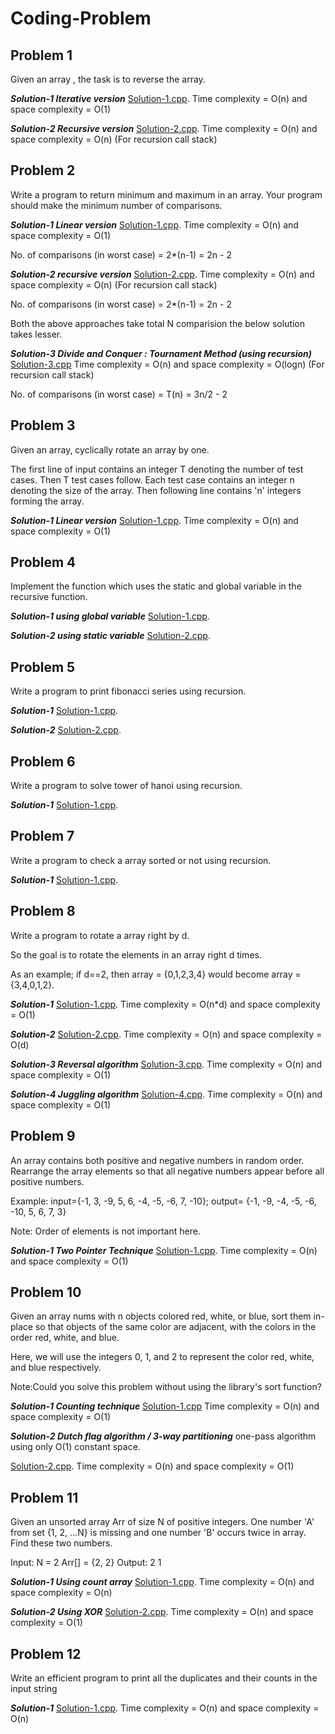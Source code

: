 # Coding-Problem

## Problem 1

Given an array , the task is to reverse the array.

***Solution-1 Iterative version***
[Solution-1.cpp](https://github.com/ekant1999/coding-problem/blob/main/ReverseArray.cpp).
Time complexity = O(n) and space complexity = O(1)

***Solution-2 Recursive version***
[Solution-2.cpp](https://github.com/ekant1999/coding-problem/blob/main/ReverseArrayUsingRecursion.cpp).
Time complexity = O(n) and space complexity = O(n) (For recursion call stack)

## Problem 2

Write a program to return minimum and maximum in an array. Your program should make the minimum number of comparisons.

***Solution-1 Linear version***
[Solution-1.cpp](https://github.com/ekant1999/coding-problem/blob/main/MinMaxElementOfArrayUsingLinearserach.cpp).
Time complexity = O(n) and space complexity = O(1)

No. of comparisons (in worst case) = 2*(n-1) = 2n - 2

***Solution-2 recursive version***
[Solution-2.cpp](https://github.com/ekant1999/coding-problem/blob/main/MinMaxOfArrayUsingRecursion.cpp).
Time complexity = O(n) and space complexity = O(n) (For recursion call stack)

No. of comparisons (in worst case) = 2*(n-1) = 2n - 2

Both the above approaches take total N comparision the below solution takes lesser.

***Solution-3 Divide and Conquer : Tournament Method (using recursion)***
[Solution-3.cpp](https://github.com/ekant1999/coding-problem/blob/main/MinMaxOfArrayUsingTournamentMethod.cpp)
Time complexity = O(n) and space complexity = O(logn) (For recursion call stack)

No. of comparisons (in worst case) = T(n) = 3n/2 - 2

## Problem 3

Given an array, cyclically rotate an array by one.

The first line of input contains an integer T denoting the number of test cases. Then T test cases follow. Each test case contains an integer n denoting the size of the array. Then following line contains 'n' integers forming the array. 

***Solution-1 Linear version***
[Solution-1.cpp](https://github.com/ekant1999/coding-problem/blob/main/CyclicallyRotateArrayByOne.cpp).
Time complexity = O(n) and space complexity = O(1)


## Problem 4

Implement the function which uses the static and global variable in the recursive function.

***Solution-1 using global variable***
[Solution-1.cpp](https://github.com/ekant1999/coding-problem/blob/main/recursionGlobalVariable.cpp).

***Solution-2 using static variable***
[Solution-2.cpp](https://github.com/ekant1999/coding-problem/blob/main/recursionStaticVariable.cpp).

## Problem 5

Write a program to print fibonacci series using recursion.

***Solution-1***
[Solution-1.cpp](https://github.com/ekant1999/coding-problem/blob/main/fibonacciRecursion1.cpp).

***Solution-2***
[Solution-2.cpp](https://github.com/ekant1999/coding-problem/blob/main/fibonacciRecursion2.cpp).

## Problem 6

Write a program to solve tower of hanoi using recursion.

***Solution-1***
[Solution-1.cpp](https://github.com/ekant1999/coding-problem/blob/main/towerOfHanoi.cpp).

## Problem 7

Write a program to check a array sorted or not using recursion.

***Solution-1***
[Solution-1.cpp](https://github.com/ekant1999/coding-problem/blob/main/isSortedRecursion.cpp).


## Problem 8

Write a program to rotate a array right by d.

So the goal is to rotate the elements in an array right d times. 

As an example; if d==2, then array = {0,1,2,3,4} would become array = {3,4,0,1,2}.

***Solution-1***
[Solution-1.cpp](https://github.com/ekant1999/coding-problem/blob/main/RotateArrayOnebyOne.cpp).
Time complexity = O(n*d) and space complexity = O(1) 

***Solution-2***
[Solution-2.cpp](https://github.com/ekant1999/coding-problem/blob/main/RotateArrayUsingTempArray.cpp).
Time complexity = O(n) and space complexity = O(d)

***Solution-3 Reversal algorithm***
[Solution-3.cpp](https://github.com/ekant1999/coding-problem/blob/main/reversalAlgoForRotation.cpp).
Time complexity = O(n) and space complexity = O(1)

***Solution-4 Juggling algorithm***
[Solution-4.cpp](https://github.com/ekant1999/coding-problem/blob/main/RotationUsingJugglingAlgo.cpp).
Time complexity = O(n) and space complexity = O(1)


## Problem 9

An array contains both positive and negative numbers in random order. Rearrange the array elements so that all negative numbers appear before all positive numbers.

Example: input={-1, 3, -9, 5, 6, -4, -5, -6, 7, -10};             output= {-1, -9, -4, -5, -6, -10, 5, 6, 7, 3}

Note: Order of elements is not important here.

***Solution-1 Two Pointer Technique***
[Solution-1.cpp](https://github.com/ekant1999/coding-problem/blob/main/seprateNegNum.cpp).
Time complexity = O(n) and space complexity = O(1) 


## Problem 10
Given an array nums with n objects colored red, white, or blue, sort them in-place so that objects of the same color are adjacent, with the colors in the order red, white, and blue.

Here, we will use the integers 0, 1, and 2 to represent the color red, white, and blue respectively.

Note:Could you solve this problem without using the library's sort function?

***Solution-1 Counting technique***
[Solution-1.cpp]()
Time complexity = O(n) and space complexity = O(1) 

***Solution-2 Dutch flag algorithm / 3-way partitioning***
 one-pass algorithm using only O(1) constant space.
 
[Solution-2.cpp](https://github.com/ekant1999/coding-problem/blob/main/DutchFlagAlgo.cpp).
Time complexity = O(n) and space complexity = O(1) 

## Problem 11

Given an unsorted array Arr of size N of positive integers. One number 'A' from set {1, 2, …N} is missing and one number 'B' occurs twice in array. Find these two numbers.

Input:
N = 2
Arr[] = {2, 2}
Output: 2 1

***Solution-1 Using count array***
 [Solution-1.cpp](https://github.com/ekant1999/coding-problem/blob/main/repeatMissingNumUsingXor.cpp).
Time complexity = O(n) and space complexity = O(n)


***Solution-2 Using XOR***
 [Solution-2.cpp](https://github.com/ekant1999/coding-problem/blob/main/findMissingRepeatPairUsingCountArray.cpp).
Time complexity = O(n) and space complexity = O(1) 


## Problem 12

Write an efficient program to print all the duplicates and their counts in the input string

***Solution-1***
 [Solution-1.cpp]().
Time complexity = O(n) and space complexity = O(n) 

